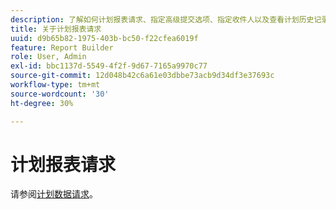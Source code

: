 ```yaml
---
description: 了解如何计划报表请求、指定高级提交选项、指定收件人以及查看计划历史记录。
title: 关于计划报表请求
uuid: d9b65b82-1975-403b-bc50-f22cfea6019f
feature: Report Builder
role: User, Admin
exl-id: bbc1137d-5549-4f2f-9d67-7165a9970c77
source-git-commit: 12d048b42c6a61e03dbbe73acb9d34df3e37693c
workflow-type: tm+mt
source-wordcount: '30'
ht-degree: 30%

---
```


# 计划报表请求

请参阅[计划数据请求](/help/analyze/legacy-report-builder/t-schedule-a-data-request.md)。
